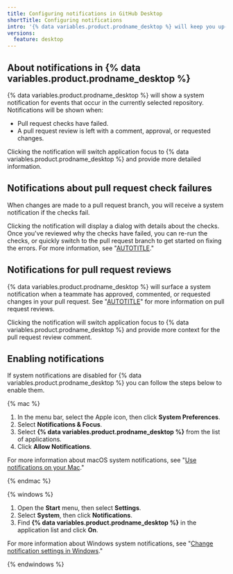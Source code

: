 ```yaml
---
title: Configuring notifications in GitHub Desktop
shortTitle: Configuring notifications
intro: '{% data variables.product.prodname_desktop %} will keep you up-to-date with notifications about events that occur in your pull request branch.'
versions:
  feature: desktop
---
```

## About notifications in {% data variables.product.prodname_desktop %}

{% data variables.product.prodname_desktop %} will show a system notification for events that occur in the currently selected repository. Notifications will be shown when:

- Pull request checks have failed.
- A pull request review is left with a comment, approval, or requested changes.

Clicking the notification will switch application focus to {% data variables.product.prodname_desktop %} and provide more detailed information.

## Notifications about pull request check failures

When changes are made to a pull request branch, you will receive a system notification if the checks fail.

Clicking the notification will display a dialog with details about the checks. Once you've reviewed why the checks have failed, you can re-run the checks, or quickly switch to the pull request branch to get started on fixing the errors. For more information, see "[AUTOTITLE](/desktop/contributing-and-collaborating-using-github-desktop/working-with-your-remote-repository-on-github-or-github-enterprise/viewing-and-re-running-checks-in-github-desktop)."

## Notifications for pull request reviews

{% data variables.product.prodname_desktop %} will surface a system notification when a teammate has approved, commented, or requested changes in your pull request. See "[AUTOTITLE](/pull-requests/collaborating-with-pull-requests/reviewing-changes-in-pull-requests/about-pull-request-reviews)" for more information on pull request reviews.

Clicking the notification will switch application focus to {% data variables.product.prodname_desktop %} and provide more context for the pull request review comment.

## Enabling notifications

If system notifications are disabled for {% data variables.product.prodname_desktop %} you can follow the steps below to enable them.

{% mac %}

1. In the menu bar, select the Apple icon, then click **System Preferences**.
1. Select **Notifications & Focus**.
1. Select **{% data variables.product.prodname_desktop %}** from the list of applications.
1. Click **Allow Notifications**.

For more information about macOS system notifications, see "[Use notifications on your Mac](https://support.apple.com/en-us/HT204079)."

{% endmac %}

{% windows %}

1. Open the **Start** menu, then select **Settings**.
1. Select **System**, then click **Notifications**.
1. Find **{% data variables.product.prodname_desktop %}** in the application list and click **On**.

For more information about Windows system notifications, see "[Change notification settings in Windows](https://support.microsoft.com/en-us/windows/change-notification-settings-in-windows-8942c744-6198-fe56-4639-34320cf9444e)."

{% endwindows %}
